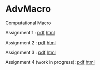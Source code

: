 # AdvMacro
Computational Macro

Assignment 1 : [pdf](https://github.com/py-r-hans/AdvMacro/blob/master/Assignment-1.pdf) [html](https://rawcdn.githack.com/py-r-hans/AdvMacro/master/Assignment-1.html)

Assignment 2 : [pdf](https://github.com/hans-mtz/AdvMacro/blob/master/Assignment2.pdf) [html](https://rawcdn.githack.com/hans-mtz/AdvMacro/master/Assignment2.html)

Assignment 3 : [pdf](https://github.com/hans-mtz/AdvMacro/blob/master/Assignment3.pdf) [html](https://raw.githack.com/hans-mtz/AdvMacro/master/Assignment3.html)

Assignment 4 (work in progress): [pdf](https://github.com/hans-mtz/AdvMacro/blob/master/Assignment4.pdf) [html](https://raw.githack.com/hans-mtz/AdvMacro/master/Assignment4.html)